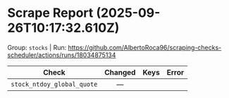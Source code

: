 # Scrape Report (2025-09-26T10:17:32.610Z)

Group: `stocks`  |  Run: https://github.com/AlbertoRoca96/scraping-checks-scheduler/actions/runs/18034875134

| Check | Changed | Keys | Error |
|---|:---:|:--|:--|
| `stock_ntdoy_global_quote` | — |  |  |
